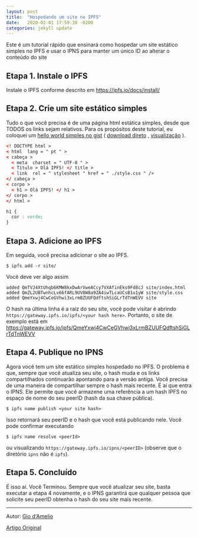 ```yaml
---
layout: post
title:  "Hospedando um site no IPFS"
date:   2020-02-01 17:59:38 -0200
categories: jekyll update
---
```


Este é um tutorial rápido que ensinará como hospedar um site estático simples no IPFS e usar o IPNS para manter um único ID ao alterar o conteúdo do site

## Etapa 1. Instale o IPFS

Instale o IPFS conforme descrito em <https://ipfs.io/docs/install/>

## Etapa 2. Crie um site estático simples

Tudo o que você precisa é de uma página html estática simples, desde que TODOS os links sejam relativos. Para os propósitos deste tutorial, eu coloquei um [hello world simples no gist](https://gist.github.com/giodamelio/7f01283fafdffee2ce2e) ( [download direto](https://gist.github.com/giodamelio/7f01283fafdffee2ce2e/archive/6c06c2e55e0d1932bfb013f806378e7fee07654b.zip) , [visualização](http://bl.ocks.org/giodamelio/raw/7f01283fafdffee2ce2e/) ).

```html
<! DOCTYPE html >
< html  lang = " pt " >
< cabeça >
  < meta  charset = " UTF-8 " >
  < Título > Olá IPFS! </ title >
  < link  rel = " stylesheet " href = " ./style.css " />
</ cabeça >
< corpo >
  < h1 > Olá IPFS! </ h1 >
</ corpo >
</ html >
```

```css
h1 {
  cor : verde;
}
```

## Etapa 3. Adicione ao IPFS

Em seguida, você precisa adicionar o site ao IPFS.

```
$ ipfs add -r site/
```

Você deve ver algo assim

```
added QmTVJ4XtUhqb6KMW8kxDwArVweACcy7VXAfinEks9Fd8cJ site/index.html
added QmZL2UBTwnhcLv66fARL9UV8W8a9ZA4iwTLcaUCsB1u1yW site/style.css
added QmeYxwj4CwCeGVhwi3xLrmBZUUFQdftshSiGLrTdTnWEVV site
```

O hash na última linha é a raiz do seu site, você pode visitar é abrindo ```https://gateway.ipfs.io/ipfs/<your hash here>```. Portanto, o site de exemplo está em <https://gateway.ipfs.io/ipfs/QmeYxwj4CwCeGVhwi3xLrmBZUUFQdftshSiGLrTdTnWEVV>

## Etapa 4. Publique no IPNS

Agora você tem um site estático simples hospedado no IPFS. O problema é que, sempre que você atualiza seu site, o hash muda e os links compartilhados continuarão apontando para a versão antiga. Você precisa de uma maneira de compartilhar sempre o hash mais recente. É aí que entra o IPNS. Ele permite que você armazene uma referência a um hash IPFS no espaço de nome do seu peerID (hash da sua chave pública).

```
$ ipfs name publish <your site hash>
```

Isso retornará seu peerID e o hash que você está publicando nele. Você pode confirmar executando


```
$ ipfs name resolve <peerId>
```

ou visualizando ```https://gateway.ipfs.io/ipns/<peerID>``` (observe que o diretório ```ipns``` não é ```ipfs```).

## Etapa 5. Concluído

É isso aí. Você Terminou. Sempre que você atualizar seu site, basta executar a etapa 4 novamente, e o IPNS garantirá que qualquer pessoa que solicite seu peerID obtenha o hash do seu site mais recente.

---

Autor: [Gio d'Amelio](https://github.com/giodamelio)

[Artigo Original](https://ipfs.io/ipfs/QmdPtC3T7Kcu9iJg6hYzLBWR5XCDcYMY7HV685E3kH3EcS/2015/09/15/hosting-a-website-on-ipfs/)



  
  
